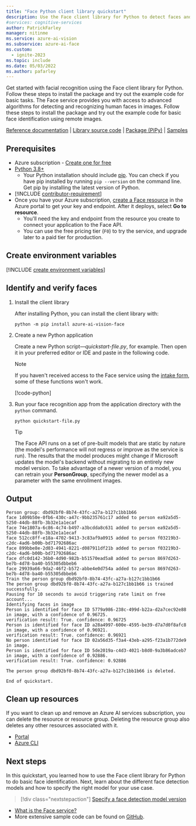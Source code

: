 ```yaml
---
title: "Face Python client library quickstart"
description: Use the Face client library for Python to detect faces and identify faces (facial recognition search).
#services: cognitive-services
author: PatrickFarley
manager: nitinme
ms.service: azure-ai-vision
ms.subservice: azure-ai-face
ms.custom:
  - ignite-2023
ms.topic: include
ms.date: 05/03/2022
ms.author: pafarley
---
```


Get started with facial recognition using the Face client library for Python. Follow these steps to install the package and try out the example code for basic tasks. The Face service provides you with access to advanced algorithms for detecting and recognizing human faces in images. Follow these steps to install the package and try out the example code for basic face identification using remote images.

[Reference documentation](/python/api/azure-ai-vision-face/azure.ai.vision.face) | [Library source code](https://github.com/Azure/azure-sdk-for-python/tree/main/sdk/face/azure-ai-vision-face/azure/ai/vision/face) | [Package (PiPy)](https://aka.ms/azsdk-python-face-pkg) | [Samples](https://github.com/Azure/azure-sdk-for-python/tree/main/sdk/face/azure-ai-vision-face/samples)

## Prerequisites

* Azure subscription - [Create one for free](https://azure.microsoft.com/free/cognitive-services/)
* [Python 3.8+](https://www.python.org/)
  * Your Python installation should include [pip](https://pip.pypa.io/en/stable/). You can check if you have pip installed by running `pip --version` on the command line. Get pip by installing the latest version of Python.
* [!INCLUDE [contributor-requirement](../../../includes/quickstarts/contributor-requirement.md)]
* Once you have your Azure subscription, <a href="https://portal.azure.com/#create/Microsoft.CognitiveServicesFace"  title="Create a Face resource"  target="_blank">create a Face resource</a> in the Azure portal to get your key and endpoint. After it deploys, select **Go to resource**.
    * You'll need the key and endpoint from the resource you create to connect your application to the Face API.
    * You can use the free pricing tier (`F0`) to try the service, and upgrade later to a paid tier for production.


## Create environment variables

[!INCLUDE [create environment variables](../face-environment-variables.md)]

## Identify and verify faces

1. Install the client library

    After installing Python, you can install the client library with:

    ```console
    python -m pip install azure-ai-vision-face
    ```

1. Create a new Python application

    Create a new Python script&mdash;*quickstart-file.py*, for example. Then open it in your preferred editor or IDE and paste in the following code.

    > [!NOTE]
    > If you haven't received access to the Face service using the [intake form](https://aka.ms/facerecognition), some of these functions won't work.

    [!code-python[](~/cognitive-services-quickstart-code/python/Face/FaceQuickstart-single.py?name=snippet_single)]


1. Run your face recognition app from the application directory with the `python` command.

    ```console
    python quickstart-file.py
    ```

    > [!TIP]
    > The Face API runs on a set of pre-built models that are static by nature (the model's performance will not regress or improve as the service is run). The results that the model produces might change if Microsoft updates the model's backend without migrating to an entirely new model version. To take advantage of a newer version of a model, you can retrain your **PersonGroup**, specifying the newer model as a parameter with the same enrollment images.



## Output

```console
Person group: dbd92bf0-8b74-43fc-a27a-b127c1bb1b66
face 1d09b50e-0fb6-430c-a47c-9bb235761c17 added to person ea92a5d5-5250-44db-88fb-3b32e1a1ecaf
face 74e1807a-6c86-4c74-b497-a3bcdda8c631 added to person ea92a5d5-5250-44db-88fb-3b32e1a1ecaf
face 512cc8ff-e18a-4702-9413-3c83af9a0915 added to person f03219b3-c2dc-4ad6-b00b-bd71792686ac
face 899bbe8e-2d03-4941-8221-d087911df21b added to person f03219b3-c2dc-4ad6-b00b-bd71792686ac
face dfc0d142-36b0-4d90-982b-b51570ead5a8 added to person 8697d263-be7b-4d78-ba40-b55305dbbeb6
face 29939a66-9da2-46f2-b572-abbe4e0d754a added to person 8697d263-be7b-4d78-ba40-b55305dbbeb6
Train the person group dbd92bf0-8b74-43fc-a27a-b127c1bb1b66
The person group dbd92bf0-8b74-43fc-a27a-b127c1bb1b66 is trained successfully.
Pausing for 10 seconds to avoid triggering rate limit on free account...
Identifying faces in image
Person is identified for face ID 5779a986-238c-499d-b22a-d2a7cec92e88 in image, with a confidence of 0.96725.
verification result: True. confidence: 0.96725
Person is identified for face ID a28a4997-600e-4595-be39-d7a7d0f8afc8 in image, with a confidence of 0.96921.
verification result: True. confidence: 0.96921
No person identified for face ID 02a56d35-f3a4-43eb-a295-f23a1b772de9 in image.
Person is identified for face ID 5de2019a-c4d3-4021-b8d0-9a3b86adceb7 in image, with a confidence of 0.92886.
verification result: True. confidence: 0.92886

The person group dbd92bf0-8b74-43fc-a27a-b127c1bb1b66 is deleted.

End of quickstart.
```



## Clean up resources

If you want to clean up and remove an Azure AI services subscription, you can delete the resource or resource group. Deleting the resource group also deletes any other resources associated with it.

* [Portal](../../../multi-service-resource.md?pivots=azportal#clean-up-resources)
* [Azure CLI](../../../multi-service-resource.md?pivots=azcli#clean-up-resources)

## Next steps

In this quickstart, you learned how to use the Face client library for Python to do basic face identification. Next, learn about the different face detection models and how to specify the right model for your use case.

> [!div class="nextstepaction"]
> [Specify a face detection model version](../../how-to/specify-detection-model.md)

* [What is the Face service?](../../overview-identity.md)
* More extensive sample code can be found on [GitHub](https://github.com/Azure/azure-sdk-for-python/tree/main/sdk/face/azure-ai-vision-face/samples).
